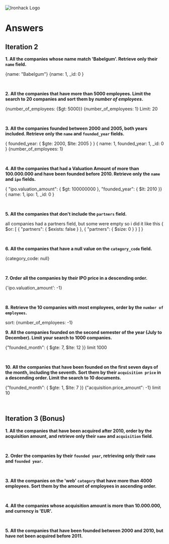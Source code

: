 ![Ironhack Logo](https://i.imgur.com/1QgrNNw.png)

# Answers

## Iteration 2

**1. All the companies whose name match 'Babelgum'. Retrieve only their `name` field.**

<!-- Your Query Goes Here -->
{name: "Babelgum"}
{name: 1, _id: 0 }

<br>

**2. All the companies that have more than 5000 employees. Limit the search to 20 companies and sort them by *number of employees*.**

<!-- Your Query Goes Here -->
{number_of_employees: {$gt: 5000}}
{number_of_employees: 1}
Limit: 20

<br>

**3. All the companies founded between 2000 and 2005, both years included. Retrieve only the `name` and `founded_year` fields.**

<!-- Your Query Goes Here -->
{ founded_year: { $gte: 2000, $lte: 2005 } }
{ name: 1, founded_year: 1, _id: 0 }
{number_of_employees: 1}

<br>

**4. All the companies that had a Valuation Amount of more than 100.000.000 and have been founded before 2010. Retrieve only the `name` and `ipo` fields.**

<!-- Your Query Goes Here -->
  { "ipo.valuation_amount": { $gt: 100000000 }, "founded_year": { $lt: 2010 }}
  { name: 1, ipo: 1, _id: 0 }

<br>

**5. All the companies that don't include the `partners` field.**

<!-- Your Query Goes Here -->
all companies had a partners field, but some were empty so i did it like this 
{
  $or: [
    { "partners": { $exists: false } },
    { "partners": { $size: 0 } }
  ]
}

<br>

**6. All the companies that have a null value on the `category_code` field.**

<!-- Your Query Goes Here -->
{category_code: null}

<br>

**7. Order all the companies by their IPO price in a descending order.**

<!-- Your Query Goes Here -->
{'ipo.valuation_amount': -1}

<br>

**8. Retrieve the 10 companies with most employees, order by the `number of employees`.**

<!-- Your Query Goes Here -->
sort: {number_of_employees: -1}
<br>

**9. All the companies founded on the second semester of the year (July to December). Limit your search to 1000 companies.**

<!-- Your Query Goes Here -->
{"founded_month": { $gte: 7, $lte: 12 }}
limit 1000

<br>

**10. All the companies that have been founded on the first seven days of the month, including the seventh. Sort them by their `acquisition price` in a descending order. Limit the search to 10 documents.**

<!-- Your Query Goes Here -->
{"founded_month": { $gte: 1, $lte: 7 }}
{"acquisition.price_amount": -1}
limit 10

<br>

## Iteration 3 (Bonus)

**1. All the companies that have been acquired after 2010, order by the acquisition amount, and retrieve only their `name` and `acquisition` field.**

<!-- Your Query Goes Here -->

<br>

**2. Order the companies by their `founded year`, retrieving only their `name` and `founded year`.**

<!-- Your Query Goes Here -->

<br>

**3. All the companies on the 'web' `category` that have more than 4000 employees. Sort them by the amount of employees in ascending order.**

<!-- Your Query Goes Here -->

<br>

**4. All the companies whose acquisition amount is more than 10.000.000, and currency is 'EUR'.**

<!-- Your Query Goes Here -->

<br>

**5. All the companies that have been founded between 2000 and 2010, but have not been acquired before 2011.**

<!-- Your Query Goes Here -->

<br>
